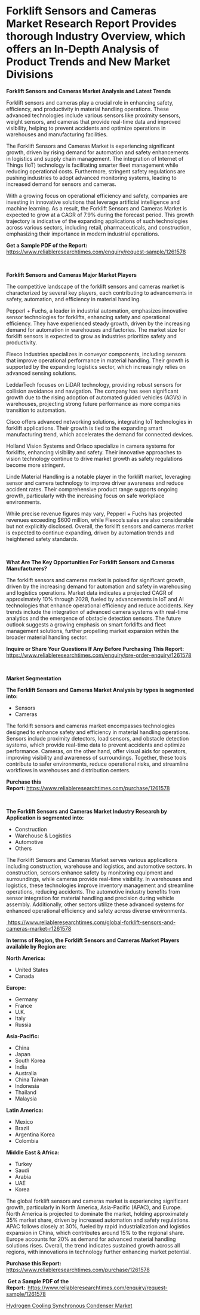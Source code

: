 <p><h1>Forklift Sensors and Cameras Market Research Report Provides thorough Industry Overview, which offers an In-Depth Analysis of Product Trends and New Market Divisions</h1></p><p><strong>Forklift Sensors and Cameras Market Analysis and Latest Trends</strong></p>
<p><p>Forklift sensors and cameras play a crucial role in enhancing safety, efficiency, and productivity in material handling operations. These advanced technologies include various sensors like proximity sensors, weight sensors, and cameras that provide real-time data and improved visibility, helping to prevent accidents and optimize operations in warehouses and manufacturing facilities. </p><p>The Forklift Sensors and Cameras Market is experiencing significant growth, driven by rising demand for automation and safety enhancements in logistics and supply chain management. The integration of Internet of Things (IoT) technology is facilitating smarter fleet management while reducing operational costs. Furthermore, stringent safety regulations are pushing industries to adopt advanced monitoring systems, leading to increased demand for sensors and cameras.</p><p>With a growing focus on operational efficiency and safety, companies are investing in innovative solutions that leverage artificial intelligence and machine learning. As a result, the Forklift Sensors and Cameras Market is expected to grow at a CAGR of 7.9% during the forecast period. This growth trajectory is indicative of the expanding applications of such technologies across various sectors, including retail, pharmaceuticals, and construction, emphasizing their importance in modern industrial operations.</p></p>
<p><strong>Get a Sample PDF of the Report:&nbsp;</strong> <a href="https://www.reliableresearchtimes.com/enquiry/request-sample/1261578?utm_campaign=2203&utm_medium=2&utm_source=Github&utm_content=ia&utm_term=06042025&utm_id=forklift-sensors-and-cameras">https://www.reliableresearchtimes.com/enquiry/request-sample/1261578</a></p>
<p>&nbsp;</p>
<p><strong>Forklift Sensors and Cameras Major Market Players</strong></p>
<p><p>The competitive landscape of the forklift sensors and cameras market is characterized by several key players, each contributing to advancements in safety, automation, and efficiency in material handling.</p><p>Pepperl + Fuchs, a leader in industrial automation, emphasizes innovative sensor technologies for forklifts, enhancing safety and operational efficiency. They have experienced steady growth, driven by the increasing demand for automation in warehouses and factories. The market size for forklift sensors is expected to grow as industries prioritize safety and productivity.</p><p>Flexco Industries specializes in conveyor components, including sensors that improve operational performance in material handling. Their growth is supported by the expanding logistics sector, which increasingly relies on advanced sensing solutions.</p><p>LeddarTech focuses on LiDAR technology, providing robust sensors for collision avoidance and navigation. The company has seen significant growth due to the rising adoption of automated guided vehicles (AGVs) in warehouses, projecting strong future performance as more companies transition to automation.</p><p>Cisco offers advanced networking solutions, integrating IoT technologies in forklift applications. Their growth is tied to the expanding smart manufacturing trend, which accelerates the demand for connected devices.</p><p>Holland Vision Systems and Orlaco specialize in camera systems for forklifts, enhancing visibility and safety. Their innovative approaches to vision technology continue to drive market growth as safety regulations become more stringent.</p><p>Linde Material Handling is a notable player in the forklift market, leveraging sensor and camera technology to improve driver awareness and reduce accident rates. Their comprehensive product range supports ongoing growth, particularly with the increasing focus on safe workplace environments.</p><p>While precise revenue figures may vary, Pepperl + Fuchs has projected revenues exceeding $600 million, while Flexco’s sales are also considerable but not explicitly disclosed. Overall, the forklift sensors and cameras market is expected to continue expanding, driven by automation trends and heightened safety standards.</p></p>
<p>&nbsp;</p>
<p><strong>What Are The Key Opportunities For Forklift Sensors and Cameras Manufacturers?</strong></p>
<p><p>The forklift sensors and cameras market is poised for significant growth, driven by the increasing demand for automation and safety in warehousing and logistics operations. Market data indicates a projected CAGR of approximately 10% through 2028, fueled by advancements in IoT and AI technologies that enhance operational efficiency and reduce accidents. Key trends include the integration of advanced camera systems with real-time analytics and the emergence of obstacle detection sensors. The future outlook suggests a growing emphasis on smart forklifts and fleet management solutions, further propelling market expansion within the broader material handling sector.</p></p>
<p><strong>Inquire or Share Your Questions If Any Before Purchasing This Report:</strong> <a href="https://www.reliableresearchtimes.com/enquiry/pre-order-enquiry/1261578?utm_campaign=2203&utm_medium=2&utm_source=Github&utm_content=ia&utm_term=06042025&utm_id=forklift-sensors-and-cameras">https://www.reliableresearchtimes.com/enquiry/pre-order-enquiry/1261578</a></p>
<p>&nbsp;</p>
<p><strong>Market Segmentation</strong></p>
<p><strong>The Forklift Sensors and Cameras Market Analysis by types is segmented into:</strong></p>
<p><ul><li>Sensors</li><li>Cameras</li></ul></p>
<p><p>The forklift sensors and cameras market encompasses technologies designed to enhance safety and efficiency in material handling operations. Sensors include proximity detectors, load sensors, and obstacle detection systems, which provide real-time data to prevent accidents and optimize performance. Cameras, on the other hand, offer visual aids for operators, improving visibility and awareness of surroundings. Together, these tools contribute to safer environments, reduce operational risks, and streamline workflows in warehouses and distribution centers.</p></p>
<p><strong>Purchase this Report:&nbsp;</strong><a href="https://www.reliableresearchtimes.com/purchase/1261578?utm_campaign=2203&utm_medium=2&utm_source=Github&utm_content=ia&utm_term=06042025&utm_id=forklift-sensors-and-cameras">https://www.reliableresearchtimes.com/purchase/1261578</a></p>
<p>&nbsp;</p>
<p><strong>The Forklift Sensors and Cameras Market Industry Research by Application is segmented into:</strong></p>
<p><ul><li>Construction</li><li>Warehouse & Logistics</li><li>Automotive</li><li>Others</li></ul></p>
<p><p>The Forklift Sensors and Cameras Market serves various applications including construction, warehouse and logistics, and automotive sectors. In construction, sensors enhance safety by monitoring equipment and surroundings, while cameras provide real-time visibility. In warehouses and logistics, these technologies improve inventory management and streamline operations, reducing accidents. The automotive industry benefits from sensor integration for material handling and precision during vehicle assembly. Additionally, other sectors utilize these advanced systems for enhanced operational efficiency and safety across diverse environments.</p></p>
<p><a href="https://www.reliableresearchtimes.com/global-forklift-sensors-and-cameras-market-r1261578?utm_campaign=2203&utm_medium=2&utm_source=Github&utm_content=ia&utm_term=06042025&utm_id=forklift-sensors-and-cameras">&nbsp;https://www.reliableresearchtimes.com/global-forklift-sensors-and-cameras-market-r1261578</a></p>
<p><strong>In terms of Region, the Forklift Sensors and Cameras Market Players available by Region are:</strong></p>
<p>
    <p> <strong> North America: </strong>
        <ul>
            <li>United States</li>
            <li>Canada</li>
        </ul>
        </p> 
    <p> <strong> Europe: </strong>
        <ul>
            <li>Germany</li>
            <li>France</li>
            <li>U.K.</li>
            <li>Italy</li>
            <li>Russia</li>
        </ul>
        </p> 
    <p> <strong> Asia-Pacific: </strong>
        <ul>
            <li>China</li>
            <li>Japan</li>
            <li>South Korea</li>
            <li>India</li>
            <li>Australia</li>
            <li>China Taiwan</li>
            <li>Indonesia</li>
            <li>Thailand</li>
            <li>Malaysia</li>
        </ul>
        </p> 
    <p> <strong> Latin America: </strong>
        <ul>
            <li>Mexico</li>
            <li>Brazil</li>
            <li>Argentina Korea</li>
            <li>Colombia</li>
        </ul>
        </p> 
    <p> <strong> Middle East & Africa: </strong>
        <ul>
            <li>Turkey</li>
            <li>Saudi</li>
            <li>Arabia</li>
            <li>UAE</li>
            <li>Korea</li>
        </ul>
    </p>
    </p>
<p><p>The global forklift sensors and cameras market is experiencing significant growth, particularly in North America, Asia-Pacific (APAC), and Europe. North America is projected to dominate the market, holding approximately 35% market share, driven by increased automation and safety regulations. APAC follows closely at 30%, fueled by rapid industrialization and logistics expansion in China, which contributes around 15% to the regional share. Europe accounts for 20% as demand for advanced material handling solutions rises. Overall, the trend indicates sustained growth across all regions, with innovations in technology further enhancing market potential.</p></p>
<p><strong>Purchase this Report: </strong><a href="https://www.reliableresearchtimes.com/purchase/1261578?utm_campaign=2203&utm_medium=2&utm_source=Github&utm_content=ia&utm_term=06042025&utm_id=forklift-sensors-and-cameras">https://www.reliableresearchtimes.com/purchase/1261578</a></p>
<p>&nbsp;<strong>Get a Sample PDF of the Report:&nbsp;&nbsp;</strong><a href="https://www.reliableresearchtimes.com/enquiry/request-sample/1261578?utm_campaign=2203&utm_medium=2&utm_source=Github&utm_content=ia&utm_term=06042025&utm_id=forklift-sensors-and-cameras">https://www.reliableresearchtimes.com/enquiry/request-sample/1261578</a></p>
<p><strong></strong></p>
<p><p><a href="https://github.com/HobertDavis43/Market-Research-Report-List-2/blob/main/hydrogen-cooling-synchronous-condenser-market.md?utm_campaign=2203&utm_medium=2&utm_source=Github&utm_content=ia&utm_term=06042025&utm_id=forklift-sensors-and-cameras">Hydrogen Cooling Synchronous Condenser Market</a></p></p>